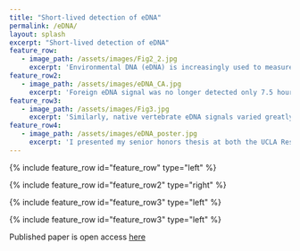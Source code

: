 ```yaml
---
title: "Short-lived detection of eDNA"
permalink: /eDNA/
layout: splash
excerpt: "Short-lived detection of eDNA"
feature_row:
   - image_path: /assets/images/Fig2_2.jpg
     excerpt: 'Environmental DNA (eDNA) is increasingly used to measure biodiversity of marine ecosystems, yet key aspects of the temporal dynamics of eDNA remain unknown. Of particular interest is in situ persistence of eDNA signals in dynamic marine environments, as eDNA degradation rates have predominantly been quantified through mesocosm studies. For my undergraduate senior honors thesis project, I investigated in situ eDNA residence times. We introduced an eDNA signal from a non-native fish into a protected bay of a Southern California rocky reef ecosystem, and then measured changes in both introduced and background eDNA signals across a fixed transect over 96 hours.'
feature_row2:
   - image_path: /assets/images/eDNA_CA.jpg
     excerpt: 'Foreign eDNA signal was no longer detected only 7.5 hours after introduction, a time substantially shorter than the multi-day persistence times in laboratory studies. Moreover, the foreign eDNA signal spread along the entire 38 m transect within 1.5 hours after introduction, indicating that transport and diffusion play a role in eDNA detectability even in protected low energy marine environments.'  
feature_row3:
   - image_path: /assets/images/Fig3.jpg
     excerpt: 'Similarly, native vertebrate eDNA signals varied greatly over the 96 hours of observation as well as within two additional nearby fixed transects sampled over 120 hours. While community structure did significantly change across time of day and tidal direction, neither accounted for the majority of observed variation. Combined, results show that both foreign and native eDNA signatures can exhibit substantial temporal heterogeneity, even on hourly time scales. Further work exploring eDNA decay from lagrangian perspective and quantifying effects of sample and technical replication are needed to better understand temporal variation of eDNA signatures in nearshore marine environments.'
feature_row4:
   - image_path: /assets/images/eDNA_poster.jpg
     excerpt: 'I presented my senior honors thesis at both the UCLA Research Poster Day and UCLA Annual Biology Research Symposium where I was awarded third place for undergraduate posters.'  
---
```

{% include feature_row id="feature_row" type="left" %}

{% include feature_row id="feature_row2" type="right" %}

{% include feature_row id="feature_row3" type="left" %}

{% include feature_row id="feature_row3" type="left" %}

Published paper is open access [here](https://journals.plos.org/plosone/article?id=10.1371/journal.pone.0245314) 

